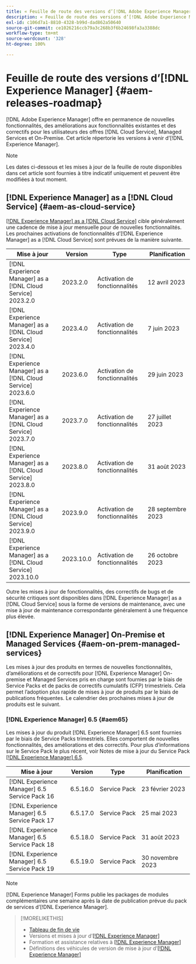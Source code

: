 ```yaml
---
title: « Feuille de route des versions d’[!DNL Adobe Experience Manager] »
description: « Feuille de route des versions d’[!DNL Adobe Experience Manager] »
exl-id: c106d7a1-8810-4328-b99d-dad862a50640
source-git-commit: ce1026216ccb79a3c268b3f6b24698fa3a3388dc
workflow-type: tm+mt
source-wordcount: '328'
ht-degree: 100%

---
```


# Feuille de route des versions d’[!DNL Experience Manager] {#aem-releases-roadmap}

[!DNL Adobe Experience Manager] offre en permanence de nouvelles fonctionnalités, des améliorations aux fonctionnalités existantes et des correctifs pour les utilisateurs des offres [!DNL Cloud Service], Managed Services et On-Premise. Cet article répertorie les versions à venir d’[!DNL Experience Manager].

>[!NOTE]
>
>Les dates ci-dessous et les mises à jour de la feuille de route disponibles dans cet article sont fournies à titre indicatif uniquement et peuvent être modifiées à tout moment.

## [!DNL Experience Manager] as a [!DNL Cloud Service] {#aem-as-cloud-service}

[[!DNL Experience Manager] as a [!DNL Cloud Service]](https://experienceleague.adobe.com/docs/experience-manager-cloud-service/content/release-notes/home.html?lang=fr) cible généralement une cadence de mise à jour mensuelle pour de nouvelles fonctionnalités. Les prochaines activations de fonctionnalités d’[!DNL Experience Manager] as a [!DNL Cloud Service] sont prévues de la manière suivante.

| Mise à jour | Version | Type | Planification |
|---|---|---|---|
| [!DNL Experience Manager] as a [!DNL Cloud Service] 2023.2.0 | 2023.2.0 | Activation de fonctionnalités | 12 avril 2023 |
| [!DNL Experience Manager] as a [!DNL Cloud Service] 2023.4.0 | 2023.4.0 | Activation de fonctionnalités | 7 juin 2023 |
| [!DNL Experience Manager] as a [!DNL Cloud Service] 2023.6.0 | 2023.6.0 | Activation de fonctionnalités | 29 juin 2023 |
| [!DNL Experience Manager] as a [!DNL Cloud Service] 2023.7.0 | 2023.7.0 | Activation de fonctionnalités | 27 juillet 2023 |
| [!DNL Experience Manager] as a [!DNL Cloud Service] 2023.8.0 | 2023.8.0 | Activation de fonctionnalités | 31 août 2023 |
| [!DNL Experience Manager] as a [!DNL Cloud Service] 2023.9.0 | 2023.9.0 | Activation de fonctionnalités | 28 septembre 2023 |
| [!DNL Experience Manager] as a [!DNL Cloud Service] 2023.10.0 | 2023.10.0 | Activation de fonctionnalités | 26 octobre 2023 |

Outre les mises à jour de fonctionnalités, des correctifs de bugs et de sécurité critiques sont disponibles dans [!DNL Experience Manager] as a [!DNL Cloud Service] sous la forme de versions de maintenance, avec une mise à jour de maintenance correspondante généralement à une fréquence plus élevée.

## [!DNL Experience Manager] On-Premise et Managed Services {#aem-on-prem-managed-services}

Les mises à jour des produits en termes de nouvelles fonctionnalités, d’améliorations et de correctifs pour [!DNL Experience Manager] On-premise et Managed Services pris en charge sont fournies par le biais de Service Packs et de packs de correctifs cumulatifs (CFP) trimestriels. Cela permet l’adoption plus rapide de mises à jour de produits par le biais de publications fréquentes. Le calendrier des prochaines mises à jour de produits est le suivant.

### [!DNL Experience Manager] 6.5 {#aem65}

Les mises à jour du produit [!DNL Experience Manager] 6.5 sont fournies par le biais de Service Packs trimestriels. Elles comportent de nouvelles fonctionnalités, des améliorations et des correctifs. Pour plus d’informations sur le Service Pack le plus récent, voir Notes de mise à jour du Service Pack [[!DNL Experience Manager]  6.5](https://experienceleague.adobe.com/docs/experience-manager-65/release-notes/release-notes.html?lang=fr).

| Mise à jour | Version | Type | Planification |
|---|---|---|---|
| [!DNL Experience Manager] 6.5 Service Pack 16 | 6.5.16.0 | Service Pack | 23 février 2023 |
| [!DNL Experience Manager] 6.5 Service Pack 17 | 6.5.17.0 | Service Pack | 25 mai 2023 |
| [!DNL Experience Manager] 6.5 Service Pack 18 | 6.5.18.0 | Service Pack | 31 août 2023 |
| [!DNL Experience Manager] 6.5 Service Pack 19 | 6.5.19.0 | Service Pack | 30 novembre 2023 |

>[!NOTE]
>
>[!DNL Experience Manager] Forms publie les packages de modules complémentaires une semaine après la date de publication prévue du pack de services d’[!DNL Experience Manager].

>[!MORELIKETHIS]
>
>* [Tableau de fin de vie](https://helpx.adobe.com/fr/support/programs/eol-matrix.html)
>* Versions et mises à jour d’[[!DNL Experience Manager] ](https://experienceleague.adobe.com/docs/experience-manager-release-information/aem-release-updates/aem-releases-updates.html?lang=fr)
>* Formation et assistance relatives à [[!DNL Experience Manager] ](https://experienceleague.adobe.com/docs/experience-manager-cloud-service.html?lang=fr)
>* Définitions des véhicules de version de mise à jour d’[[!DNL Experience Manager] ](/help/using/update-release-vehicle-definitions.md)

